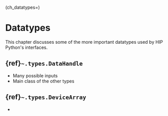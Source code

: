 (ch_datatypes=)
# Datatypes

This chapter discusses some of the more important datatypes used 
by HIP Python's interfaces.

## {ref}`~.types.DataHandle`

* Many possible inputs
* Main class of the other types

## {ref}`~.types.DeviceArray`

* 